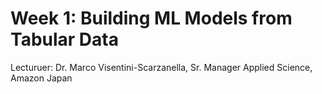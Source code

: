 # Week 1: Building ML Models from Tabular Data
Lecturuer: Dr. Marco Visentini-Scarzanella, Sr. Manager Applied Science, Amazon Japan